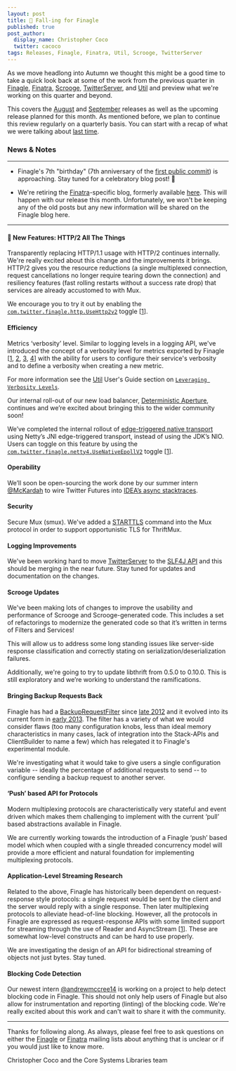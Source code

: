 ```yaml
---
layout: post
title: 🍂 Fall-ing for Finagle
published: true 
post_author:
  display_name: Christopher Coco 
  twitter: cacoco
tags: Releases, Finagle, Finatra, Util, Scrooge, TwitterServer
---
```


As we move headlong into Autumn we thought this might be a good time to take a
quick look back at some of the work from the previous quarter in
[Finagle](https://twitter.github.io/finagle/),
[Finatra](https://twitter.github.io/finatra/),
[Scrooge](https://twitter.github.io/scrooge),
[TwitterServer](https://twitter.github.io/twitter-server), and
[Util](https://twitter.github.io/util) and preview what we're working on this
quarter and beyond.

This covers the [August](https://github.com/twitter/finagle/tree/finagle-7.0.0)
and [September](https://github.com/twitter/finagle/tree/finagle-7.1.0) releases
as well as the upcoming release planned for this month. As mentioned before, we
plan to continue this review regularly on a quarterly basis. You can start with
a recap of what we were talking about [last
time](https://finagle.github.io/blog/2017/07/12/summer-review/).

### News & Notes

------------

- Finagle's 7th "birthday" (7th anniversary of the [first public
commit](https://github.com/twitter/finagle/tree/e04e51645374f8d958d85de384142dd00f4b7574))
is approaching. Stay tuned for a celebratory blog post! 🎉

- We're retiring the [Finatra](https://github.com/twitter/finatra)-specific
blog, formerly available
[here](https://twitter.github.io/finatra/blog/archives/). This will happen with
our release this month. Unfortunately, we won't be
keeping any of the old posts but any new information will be shared on the
Finagle blog here.

---------

#### 📣 New Features: HTTP/2 All The Things

Transparently replacing HTTP/1.1 usage with HTTP/2 continues internally. We're
really excited about this change and the improvements it brings. HTTP/2
gives you the resource reductions (a single multiplexed connection, request
cancellations no longer require tearing down the connection) and resiliency
features (fast rolling restarts without a success rate drop) that services are
already accustomed to with Mux.

We encourage you to try it out by enabling the
[`com.twitter.finagle.http.UseHttp2v2`](https://github.com/twitter/finagle/blob/9cc08d15216497bb03a1cafda96b7266cfbbcff1/finagle-http/src/main/resources/com/twitter/toggles/configs/com.twitter.finagle.http.json)
toggle
[[1](https://github.com/twitter/finagle/blob/9c69a0f16cd1e4bffb6a40844c2c8fed619c6bec/finagle-http/src/main/scala/com/twitter/finagle/Http.scala#L51)].

#### Efficiency

Metrics ‘verbosity’ level. Similar to logging levels in a logging API, we've
introduced the concept of a verbosity level for metrics exported by Finagle
[[1](https://github.com/twitter/finagle/commit/6c666ab5c3363ae5bd22b0fbd96f33995fe36ac7),
[2](https://github.com/twitter/util/commit/5e03745015693bc61fa2aace8da5eb452ff6e53d),
[3](https://github.com/twitter/util/commit/d08661fe49377aafd8af60231d6112d546e55e01),
[4](https://github.com/twitter/util/commit/1b3ce1eddbb2a9af9fa4f97f1fc1b20ac3ee6a40)]
with the ability for users to configure their service's verbosity and to define
a verbosity when creating a new metric.

For more information see the [Util](https://twitter.github.io/util) User's Guide
section on [`Leveraging Verbosity
Levels`](https://twitter.github.io/util/guide/util-stats/user_guide.html#leveraging-verbosity-levels).

Our internal roll-out of our new load balancer, [Deterministic
Aperture](https://github.com/twitter/finagle/blob/finagle-6.45.0/finagle-core/src/main/scala/com/twitter/finagle/loadbalancer/aperture/DeterministicOrdering.scala),
continues and we’re excited about bringing this to the wider community soon!

We’ve completed the internal rollout of [edge-triggered native
transport](https://github.com/twitter/finagle/search?utf8=%E2%9C%93&q=nativeEpoll&type=)
using Netty’s JNI edge-triggered transport, instead of using the JDK’s NIO.
Users can toggle on this feature by using the
[`com.twitter.finagle.netty4.UseNativeEpollV2`](https://github.com/twitter/finagle/blob/b89042a35ab0f39637e48bb89b170c80c95f03cf/finagle-netty4/src/main/resources/com/twitter/toggles/configs/com.twitter.finagle.netty4.json)
toggle
[[1](https://github.com/twitter/finagle/blob/2d37c2c1684132121f15423b2f08054785f8e29c/finagle-netty4/src/main/scala/com/twitter/finagle/netty4/nativeEpoll.scala)].

#### Operability

We’ll soon be open-sourcing the work done by our summer intern
[@McKardah](https://twitter.com/McKardah) to wire Twitter Futures into [IDEA’s
async
stacktraces](https://blog.jetbrains.com/idea/2017/02/intellij-idea-2017-1-eap-extends-debugger-with-async-stacktraces/).

#### Security

Secure Mux (smux). We've added a
[STARTTLS](https://en.wikipedia.org/wiki/Opportunistic_TLS) command into the Mux
protocol in order to support opportunistic TLS for ThriftMux.

#### Logging Improvements

We've been working hard to move
[TwitterServer](https://github.com/twitter/twitter-server) to the [SLF4J
API](https://https://www.slf4j.org/) and this should be merging in the near
future. Stay tuned for updates and documentation on the changes.

#### Scrooge Updates

We've been making lots of changes to improve the usability and performance of
Scrooge and Scrooge-generated code. This includes a set of refactorings to
modernize the generated code so that it’s written in terms of Filters and
Services!

This will allow us to address some long standing issues like server-side
response classification and correctly stating on serialization/deserialization
failures.

Additionally, we're going to try to update libthrift from 0.5.0 to 0.10.0. This
is still exploratory and we’re working to understand the ramifications.

#### Bringing Backup Requests Back

Finagle has had a
[BackupRequestFilter](https://github.com/twitter/finagle/blob/develop/finagle-exp/src/main/scala/com/twitter/finagle/exp/BackupRequestFilter.scala)
since [late
2012](https://github.com/twitter/finagle/commit/526e508579309711a9c56007eff2a783826d331c)
and it evolved into its current form in [early
2013](https://github.com/twitter/finagle/commit/8ca92593aac1d3f5bd4741d6b8e6fcf26053dc44).
The filter has a variety of what we would consider flaws (too many configuration
knobs, less than ideal memory characteristics in many cases, lack of integration
into the Stack-APIs and ClientBuilder to name a few) which has relegated it to
Finagle's experimental module.

We're investigating what it would take to give users a single configuration
variable -- ideally the percentage of additional requests to send -- to
configure sending a backup request to another server.

#### ‘Push’ based API for Protocols

Modern multiplexing protocols are characteristically very stateful and event
driven which makes them challenging to implement with the current ‘pull’ based
abstractions available in Finagle.

We are currently working towards the introduction of a Finagle ‘push’ based
model which when coupled with a single threaded concurrency model will provide a
more efficient and natural foundation for implementing multiplexing protocols.

#### Application-Level Streaming Research

Related to the above, Finagle has historically been dependent on
request-response style protocols: a single request would be sent by the client
and the server would reply with a single response. Then later multiplexing
protocols to alleviate head-of-line blocking. However, all the protocols in
Finagle are expressed as request-response APIs with some limited support for
streaming through the use of Reader and AsyncStream
[[1](https://github.com/twitter/finagle/blob/develop/finagle-example/src/main/scala/com/twitter/finagle/example/http/HttpStreamingServer.scala)].
These are somewhat low-level constructs and can be hard to use properly.

We are investigating the design of an API for bidirectional streaming of objects
not just bytes. Stay tuned.

#### Blocking Code Detection

Our newest intern [@andrewmccree14](https://twitter.com/andrewmccree14) is
working on a project to help detect blocking code in Finagle. This
should not only help users of Finagle but also allow for instrumentation and
reporting (linting) of the blocking code. We're really excited about this work
and can't wait to share it with the community.

------------

Thanks for following along. As always, please feel free to ask questions on
either the [Finagle](https://groups.google.com/forum/#!forum/finaglers) or
[Finatra](https://groups.google.com/forum/#!forum/finatra-users) mailing lists
about anything that is unclear or if you would just like to know more.

Christopher Coco and the Core Systems Libraries team
